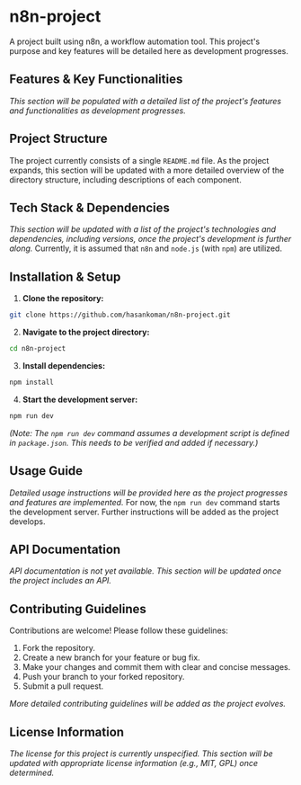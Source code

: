 # n8n-project

A project built using n8n, a workflow automation tool.  This project's purpose and key features will be detailed here as development progresses.


## Features & Key Functionalities

*This section will be populated with a detailed list of the project's features and functionalities as development progresses.*


## Project Structure

The project currently consists of a single `README.md` file. As the project expands, this section will be updated with a more detailed overview of the directory structure, including descriptions of each component.


## Tech Stack & Dependencies

*This section will be updated with a list of the project's technologies and dependencies, including versions, once the project's development is further along.*  Currently, it is assumed that `n8n` and `node.js` (with `npm`) are utilized.


## Installation & Setup

1. **Clone the repository:**

```bash
git clone https://github.com/hasankoman/n8n-project.git
```

2. **Navigate to the project directory:**

```bash
cd n8n-project
```

3. **Install dependencies:**

```bash
npm install
```

4. **Start the development server:**

```bash
npm run dev
```

*(Note: The `npm run dev` command assumes a development script is defined in `package.json`. This needs to be verified and added if necessary.)*


## Usage Guide

*Detailed usage instructions will be provided here as the project progresses and features are implemented.* For now, the `npm run dev` command starts the development server. Further instructions will be added as the project develops.


## API Documentation

*API documentation is not yet available. This section will be updated once the project includes an API.*


## Contributing Guidelines

Contributions are welcome! Please follow these guidelines:

1. Fork the repository.
2. Create a new branch for your feature or bug fix.
3. Make your changes and commit them with clear and concise messages.
4. Push your branch to your forked repository.
5. Submit a pull request.

*More detailed contributing guidelines will be added as the project evolves.*


## License Information

*The license for this project is currently unspecified. This section will be updated with appropriate license information (e.g., MIT, GPL) once determined.*
